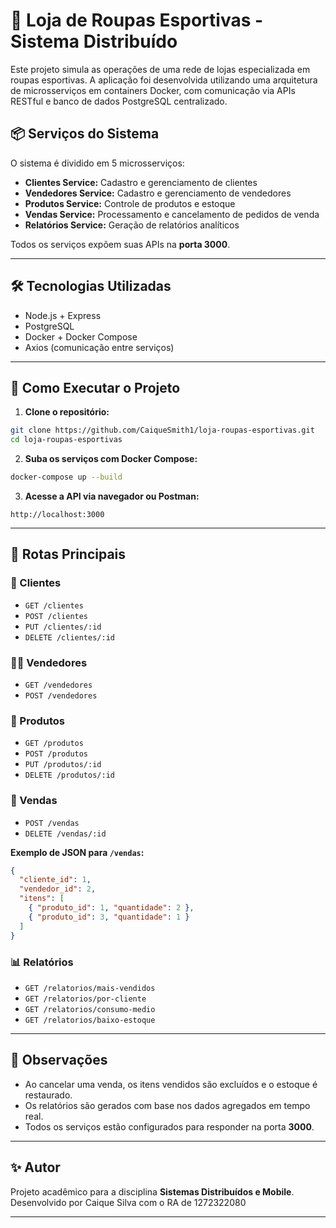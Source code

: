 # 🏪 Loja de Roupas Esportivas - Sistema Distribuído

Este projeto simula as operações de uma rede de lojas especializada em roupas esportivas. A aplicação foi desenvolvida utilizando uma arquitetura de microsserviços em containers Docker, com comunicação via APIs RESTful e banco de dados PostgreSQL centralizado.

## 📦 Serviços do Sistema

O sistema é dividido em 5 microsserviços:

- **Clientes Service:** Cadastro e gerenciamento de clientes
- **Vendedores Service:** Cadastro e gerenciamento de vendedores
- **Produtos Service:** Controle de produtos e estoque
- **Vendas Service:** Processamento e cancelamento de pedidos de venda
- **Relatórios Service:** Geração de relatórios analíticos

Todos os serviços expõem suas APIs na **porta 3000**.

---

## 🛠️ Tecnologias Utilizadas

- Node.js + Express
- PostgreSQL
- Docker + Docker Compose
- Axios (comunicação entre serviços)

---

## 🚀 Como Executar o Projeto

1. **Clone o repositório:**

```bash
git clone https://github.com/CaiqueSmith1/loja-roupas-esportivas.git
cd loja-roupas-esportivas
```

2. **Suba os serviços com Docker Compose:**

```bash
docker-compose up --build
```

3. **Acesse a API via navegador ou Postman:**

```
http://localhost:3000
```

---

## 📌 Rotas Principais

### 📁 Clientes

- `GET /clientes`
- `POST /clientes`
- `PUT /clientes/:id`
- `DELETE /clientes/:id`

### 🧑‍💼 Vendedores

- `GET /vendedores`
- `POST /vendedores`

### 🎽 Produtos

- `GET /produtos`
- `POST /produtos`
- `PUT /produtos/:id`
- `DELETE /produtos/:id`

### 🧾 Vendas

- `POST /vendas`
- `DELETE /vendas/:id`

**Exemplo de JSON para `/vendas`:**
```json
{
  "cliente_id": 1,
  "vendedor_id": 2,
  "itens": [
    { "produto_id": 1, "quantidade": 2 },
    { "produto_id": 3, "quantidade": 1 }
  ]
}
```

### 📊 Relatórios

- `GET /relatorios/mais-vendidos`
- `GET /relatorios/por-cliente`
- `GET /relatorios/consumo-medio`
- `GET /relatorios/baixo-estoque`

---

## 📎 Observações

- Ao cancelar uma venda, os itens vendidos são excluídos e o estoque é restaurado.
- Os relatórios são gerados com base nos dados agregados em tempo real.
- Todos os serviços estão configurados para responder na porta **3000**.

---

## ✨ Autor

Projeto acadêmico para a disciplina **Sistemas Distribuídos e Mobile**.  
Desenvolvido por Caique Silva com o RA de 1272322080

---

